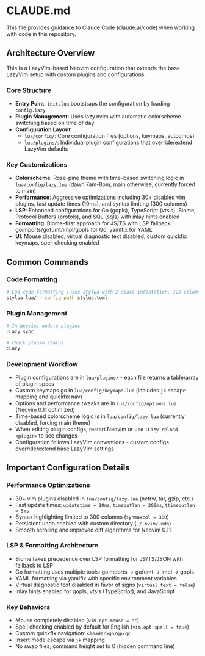 # CLAUDE.md

This file provides guidance to Claude Code (claude.ai/code) when working with code in this repository.

## Architecture Overview

This is a LazyVim-based Neovim configuration that extends the base LazyVim setup with custom plugins and configurations.

### Core Structure
- **Entry Point**: `init.lua` bootstraps the configuration by loading `config.lazy`
- **Plugin Management**: Uses lazy.nvim with automatic colorscheme switching based on time of day
- **Configuration Layout**:
  - `lua/config/`: Core configuration files (options, keymaps, autocmds)
  - `lua/plugins/`: Individual plugin configurations that override/extend LazyVim defaults

### Key Customizations
- **Colorscheme**: Rose-pine theme with time-based switching logic in `lua/config/lazy.lua` (dawn 7am-8pm, main otherwise, currently forced to main)
- **Performance**: Aggressive optimizations including 30+ disabled vim plugins, fast update times (10ms), and syntax limiting (300 columns)
- **LSP**: Enhanced configurations for Go (gopls), TypeScript (vtsls), Biome, Protocol Buffers (protols), and SQL (sqls) with inlay hints enabled
- **Formatting**: Biome-first approach for JS/TS with LSP fallback, goimports/gofumt/impl/gopls for Go, yamlfix for YAML
- **UI**: Mouse disabled, virtual diagnostic text disabled, custom quickfix keymaps, spell checking enabled

## Common Commands

### Code Formatting
```bash
# Lua code formatting (uses stylua with 2-space indentation, 120 column width)
stylua lua/ --config-path stylua.toml
```

### Plugin Management
```bash
# In Neovim, update plugins
:Lazy sync

# Check plugin status
:Lazy
```

### Development Workflow
- Plugin configurations are in `lua/plugins/` - each file returns a table/array of plugin specs
- Custom keymaps go in `lua/config/keymaps.lua` (includes `jk` escape mapping and quickfix nav)
- Options and performance tweaks are in `lua/config/options.lua` (Neovim 0.11 optimized)
- Time-based colorscheme logic is in `lua/config/lazy.lua` (currently disabled, forcing main theme)
- When editing plugin configs, restart Neovim or use `:Lazy reload <plugin>` to see changes
- Configuration follows LazyVim conventions - custom configs override/extend base LazyVim settings

## Important Configuration Details

### Performance Optimizations
- 30+ vim plugins disabled in `lua/config/lazy.lua` (netrw, tar, gzip, etc.)
- Fast update times: `updatetime = 10ms`, `timeoutlen = 200ms`, `ttimeoutlen = 5ms`
- Syntax highlighting limited to 300 columns (`synmaxcol = 300`)
- Persistent undo enabled with custom directory (`~/.nvim/undo`)
- Smooth scrolling and improved diff algorithms for Neovim 0.11

### LSP & Formatting Architecture
- Biome takes precedence over LSP formatting for JS/TS/JSON with fallback to LSP
- Go formatting uses multiple tools: goimports → gofumt → impl → gopls
- YAML formatting via yamlfix with specific environment variables
- Virtual diagnostic text disabled in favor of signs (`virtual_text = false`)
- Inlay hints enabled for gopls, vtsls (TypeScript), and JavaScript

### Key Behaviors
- Mouse completely disabled (`vim.opt.mouse = ""`)
- Spell checking enabled by default for English (`vim.opt.spell = true`)
- Custom quickfix navigation: `<leader>qn/qp/qc`
- Insert mode escape via `jk` mapping
- No swap files, command height set to 0 (hidden command line)